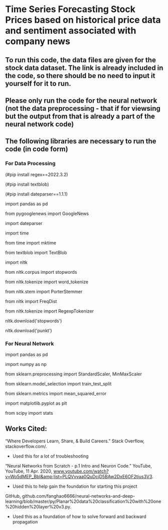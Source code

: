 # Time Series Forecasting Stock Prices based on historical price data and sentiment associated with company news


## To run this code, the data files are given for the stock data dataset. The link is already included in the code, so there should be no need to input it yourself for it to run.

## Please only run the code for the neural network (not the data preprocessing - that if for viewsing but the output from that is already a part of the neural network code) 

## The following libraries are necessary to run the code (in code form)

### For Data Processing

(#pip install regex==2022.3.2)

(#pip install textblob)

(#pip install dateparser==1.1.1)

import pandas as pd

from pygooglenews import GoogleNews

import dateparser

import time

from time import mktime

from textblob import TextBlob

import nltk

from nltk.corpus import stopwords

from nltk.tokenize import word_tokenize

from nltk.stem import PorterStemmer

from nltk import FreqDist

from nltk.tokenize import RegexpTokenizer

nltk.download('stopwords')

nltk.download('punkt')

### For Neural Network

import pandas as pd

import numpy as np

from sklearn.preprocessing import StandardScaler, MinMaxScaler

from sklearn.model_selection import train_test_split

from sklearn.metrics import mean_squared_error

import matplotlib.pyplot as plt

from scipy import stats


## Works Cited: 

“Where Developers Learn, Share, &amp; Build Careers.” Stack Overflow, stackoverflow.com/. 

  - Used this for a lot of troubleshooting

“Neural Networks from Scratch - p.1 Intro and Neuron Code.” YouTube, YouTube, 11 Apr. 2020, www.youtube.com/watch?v=Wo5dMEP_BbI&amp;list=PLQVvvaa0QuDcjD5BAw2DxE6OF2tius3V3. 

  - Used this to help gain the foundation for starting this project

GitHub, github.com/fanghao6666/neural-networks-and-deep-learning/blob/master/py/Planar%20data%20classification%20with%20one%20hidden%20layer%20v3.py. 

  - Used this as a foundation of how to solve forward and backward propagation
